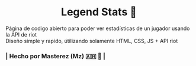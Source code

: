 <h1 align="center">Legend Stats 🧉</h1>
Página de codigo abierto para poder ver estadísticas de un jugador usando la API de riot<br>
Diseño simple y rapido, útilizando solamente HTML, CSS, JS + API riot

<h3 aling="center">| Hecho por Masterez (Mz) 🇦🇷 🧉 |</h3>




